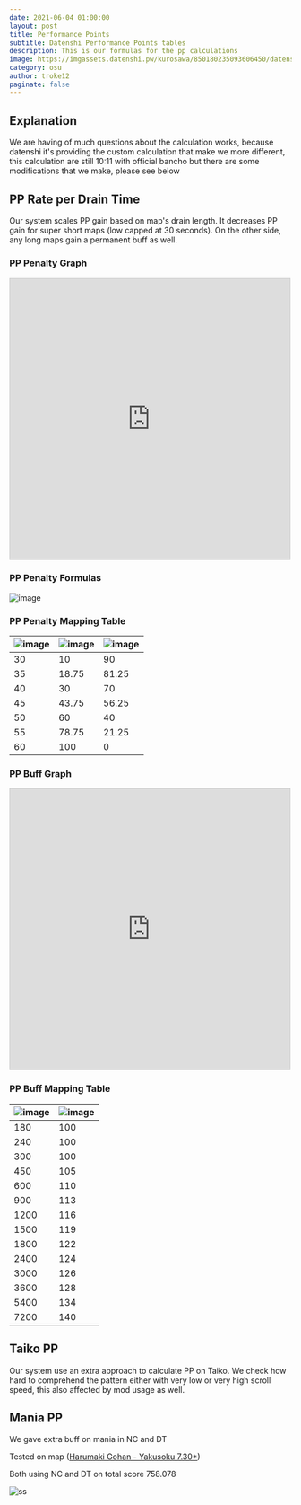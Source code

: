 ```yaml
---
date: 2021-06-04 01:00:00
layout: post
title: Performance Points
subtitle: Datenshi Performance Points tables
description: This is our formulas for the pp calculations
image: https://imgassets.datenshi.pw/kurosawa/850180235093606450/datenshi_pp.png
category: osu
author: troke12
paginate: false
---
```

## Explanation

We are having of much questions about the calculation works, because datenshi it's providing the custom calculation that make we more different, this calculation are still 10:11 with official bancho but there are some modifications that we make, please see below

## PP Rate per Drain Time

Our system scales PP gain based on map's drain length. It decreases PP gain for super short maps (low capped at 30 seconds). On the other side, any long maps gain a permanent buff as well.

### PP Penalty Graph

<iframe src="https://www.desmos.com/calculator/qhnxmnor3p?embed" width="500" height="500" style="border: 1px solid #ccc" frameborder=0></iframe>

### PP Penalty Formulas

![image](https://user-images.githubusercontent.com/10250068/120732868-9daa4200-c518-11eb-8643-ec3db6094cd8.png)

### PP Penalty Mapping Table

| ![image](https://user-images.githubusercontent.com/10250068/120732997-e4983780-c518-11eb-837b-0b79b2a5a7e6.png) | ![image](https://user-images.githubusercontent.com/10250068/120733021-f11c9000-c518-11eb-8f84-1f108f14ad07.png) | ![image](https://user-images.githubusercontent.com/10250068/120733060-fed21580-c518-11eb-89b6-24a5f8e18758.png) |
|---|---|---|
| 30 | 10 | 90 |
| 35 | 18.75 | 81.25 |
| 40 | 30 | 70 |
| 45 | 43.75 | 56.25 |
| 50 | 60 | 40 |
| 55 | 78.75 | 21.25 |
| 60 | 100 | 0

### PP Buff Graph

<iframe src="https://www.desmos.com/calculator/pnzwphb8y7?embed" width="500" height="500" style="border: 1px solid #ccc" frameborder=0></iframe>

### PP Buff Mapping Table

| ![image](https://user-images.githubusercontent.com/10250068/120732997-e4983780-c518-11eb-837b-0b79b2a5a7e6.png) | ![image](https://user-images.githubusercontent.com/10250068/120733021-f11c9000-c518-11eb-8f84-1f108f14ad07.png) |
|---|---|
| 180 | 100 |
| 240 | 100 |
| 300 | 100 |
| 450 | 105 |
| 600 | 110 |
| 900 | 113 |
| 1200 | 116 |
| 1500 | 119 |
| 1800 | 122 |
| 2400 | 124 |
| 3000 | 126 |
| 3600 | 128 |
| 5400 | 134 |
| 7200 | 140 |

## Taiko PP

Our system use an extra approach to calculate PP on Taiko. We check how hard to comprehend the pattern either with very low or very high scroll speed, this also affected by mod usage as well.

## Mania PP

We gave extra buff on mania in NC and DT

Tested on map ([Harumaki Gohan - Yakusoku 7.30*](https://osu.ppy.sh/beatmapsets/1258543#mania/2616136))

Both using NC and DT on total score 758.078 

![ss](https://imgassets.datenshi.pw/kurosawa/820960365138411571/unknown.png)
